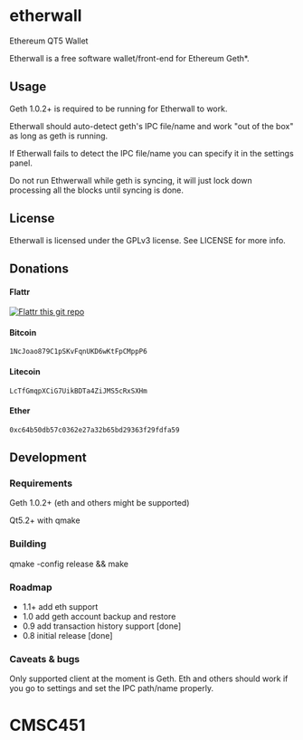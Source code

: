 # etherwall

Ethereum QT5 Wallet

Etherwall is a free software wallet/front-end for Ethereum Geth*.

## Usage

Geth 1.0.2+ is required to be running for Etherwall to work.

Etherwall should auto-detect geth's IPC file/name and work "out of the box" as long as geth is running.

If Etherwall fails to detect the IPC file/name you can specify it in the settings panel.

Do not run Ethwerwall while geth is syncing, it will just lock down processing all the blocks until syncing is done.

## License

Etherwall is licensed under the GPLv3 license. See LICENSE for more info.

## Donations

#### Flattr
[![Flattr this git repo](http://api.flattr.com/button/flattr-badge-large.png)](https://flattr.com/submit/auto?user_id=Almindor&url=https://github.com/almindor/etherwall&title=Etherwall&language=&tags=github&category=software)

#### Bitcoin
`1NcJoao879C1pSKvFqnUKD6wKtFpCMppP6`

#### Litecoin
`LcTfGmqpXCiG7UikBDTa4ZiJMS5cRxSXHm`

#### Ether
`0xc64b50db57c0362e27a32b65bd29363f29fdfa59`

## Development

### Requirements

Geth 1.0.2+ (eth and others might be supported)

Qt5.2+ with qmake

### Building

qmake -config release && make

### Roadmap

- 1.1+ add eth support
- 1.0 add geth account backup and restore
- 0.9 add transaction history support [done]
- 0.8 initial release [done]

### Caveats & bugs

Only supported client at the moment is Geth. Eth and others should work if you go to settings and set the IPC path/name properly.
# CMSC451
